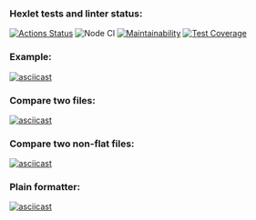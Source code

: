 ### Hexlet tests and linter status:
[![Actions Status](https://github.com/apupko/frontend-project-lvl2/workflows/hexlet-check/badge.svg)](https://github.com/apupko/frontend-project-lvl2/actions)
![Node CI](https://github.com/apupko/frontend-project-lvl2/workflows/Node%20CI/badge.svg)
[![Maintainability](https://api.codeclimate.com/v1/badges/b5a0dab6063b3643a166/maintainability)](https://codeclimate.com/github/apupko/frontend-project-lvl2/maintainability)
[![Test Coverage](https://api.codeclimate.com/v1/badges/b5a0dab6063b3643a166/test_coverage)](https://codeclimate.com/github/apupko/frontend-project-lvl2/test_coverage)

### Example:
[![asciicast](https://asciinema.org/a/JZntkKZUUiMG2Dm20bzc84Fpt.png)](https://asciinema.org/a/JZntkKZUUiMG2Dm20bzc84Fpt)
### Compare two files:
[![asciicast](https://asciinema.org/a/ZCyLcXv2ee3VjEMIdlhLQB8DG.png)](https://asciinema.org/a/ZCyLcXv2ee3VjEMIdlhLQB8DG)
### Compare two non-flat files:
[![asciicast](https://asciinema.org/a/aydqmz16xzi6pnu763MXaufxA.png)](https://asciinema.org/a/aydqmz16xzi6pnu763MXaufxA)
### Plain formatter:
[![asciicast](https://asciinema.org/a/SXhLhp66odIKsOq8XTJrLvPMN.png)](https://asciinema.org/a/SXhLhp66odIKsOq8XTJrLvPMN)
